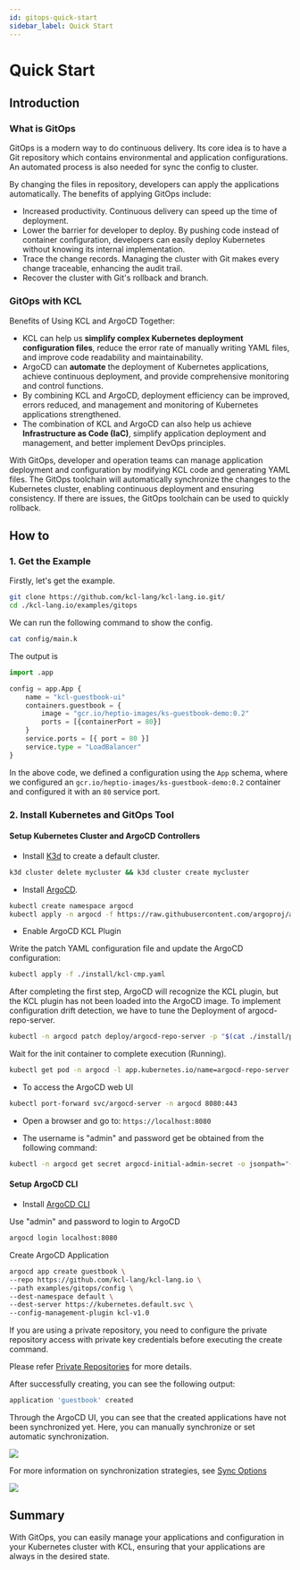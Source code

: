 ```yaml
---
id: gitops-quick-start
sidebar_label: Quick Start
---
```


# Quick Start

## Introduction

### What is GitOps

GitOps is a modern way to do continuous delivery. Its core idea is to have a Git repository which contains environmental and application configurations. An automated process is also needed for sync the config to cluster.

By changing the files in repository, developers can apply the applications automatically. The benefits of applying GitOps include:

+ Increased productivity. Continuous delivery can speed up the time of deployment.
+ Lower the barrier for developer to deploy. By pushing code instead of container configuration, developers can easily deploy Kubernetes without knowing its internal implementation.
+ Trace the change records. Managing the cluster with Git makes every change traceable, enhancing the audit trail.
+ Recover the cluster with Git's rollback and branch.

### GitOps with KCL

Benefits of Using KCL and ArgoCD Together:

+ KCL can help us **simplify complex Kubernetes deployment configuration files**, reduce the error rate of manually writing YAML files, and improve code readability and maintainability.
+ ArgoCD can **automate** the deployment of Kubernetes applications, achieve continuous deployment, and provide comprehensive monitoring and control functions.
+ By combining KCL and ArgoCD, deployment efficiency can be improved, errors reduced, and management and monitoring of Kubernetes applications strengthened.
+ The combination of KCL and ArgoCD can also help us achieve **Infrastructure as Code (IaC)**, simplify application deployment and management, and better implement DevOps principles.

With GitOps, developer and operation teams can manage application deployment and configuration by modifying KCL code and generating YAML files. The GitOps toolchain will automatically synchronize the changes to the Kubernetes cluster, enabling continuous deployment and ensuring consistency. If there are issues, the GitOps toolchain can be used to quickly rollback.

## How to

### 1. Get the Example

Firstly, let's get the example.

```bash
git clone https://github.com/kcl-lang/kcl-lang.io.git/
cd ./kcl-lang.io/examples/gitops
```

We can run the following command to show the config.

```bash
cat config/main.k
```

The output is

```python
import .app

config = app.App {
    name = "kcl-guestbook-ui"
    containers.guestbook = {
        image = "gcr.io/heptio-images/ks-guestbook-demo:0.2"
        ports = [{containerPort = 80}]
    }
    service.ports = [{ port = 80 }]
    service.type = "LoadBalancer" 
}
```

In the above code, we defined a configuration using the `App` schema, where we configured an `gcr.io/heptio-images/ks-guestbook-demo:0.2` container and configured it with an `80` service port.

### 2. Install Kubernetes and GitOps Tool

#### Setup Kubernetes Cluster and ArgoCD Controllers

+ Install [K3d](https://github.com/k3d-io/k3d) to create a default cluster.

```bash
k3d cluster delete mycluster && k3d cluster create mycluster
```

+ Install [ArgoCD](https://github.com/argoproj/argo-cd/releases/).

```bash
kubectl create namespace argocd
kubectl apply -n argocd -f https://raw.githubusercontent.com/argoproj/argo-cd/stable/manifests/install.yaml
```

+ Enable ArgoCD KCL Plugin

Write the patch YAML configuration file and update the ArgoCD configuration:

```bash
kubectl apply -f ./install/kcl-cmp.yaml
```

After completing the first step, ArgoCD will recognize the KCL plugin, but the KCL plugin has not been loaded into the ArgoCD image. To implement configuration drift detection, we have to tune the Deployment of argocd-repo-server.

```bash
kubectl -n argocd patch deploy/argocd-repo-server -p "$(cat ./install/patch-argocd-repo-server.yaml)"
```

Wait for the init container to complete execution (Running).

```bash
kubectl get pod -n argocd -l app.kubernetes.io/name=argocd-repo-server
```

+ To access the ArgoCD web UI

```bash
kubectl port-forward svc/argocd-server -n argocd 8080:443
```

+ Open a browser and go to: `https://localhost:8080`

+ The username is "admin" and password get be obtained from the following command:

```bash
kubectl -n argocd get secret argocd-initial-admin-secret -o jsonpath="{.data.password}" | base64 -d
```

#### Setup ArgoCD CLI

+ Install [ArgoCD CLI](https://github.com/argoproj/argo-cd/releases)

Use "admin" and password to login to ArgoCD

```bash
argocd login localhost:8080
```

Create ArgoCD Application

```bash
argocd app create guestbook \
--repo https://github.com/kcl-lang/kcl-lang.io \
--path examples/gitops/config \
--dest-namespace default \
--dest-server https://kubernetes.default.svc \
--config-management-plugin kcl-v1.0
```

If you are using a private repository, you need to configure the private repository access with private key credentials before executing the create command.

Please refer [Private Repositories](https://argo-cd.readthedocs.io/en/stable/user-guide/private-repositories/#ssh-private-key-credential) for more details.

After successfully creating, you can see the following output:

```bash
application 'guestbook' created
```

Through the ArgoCD UI, you can see that the created applications have not been synchronized yet. Here, you can manually synchronize or set automatic synchronization.

![](/img/docs/user_docs/guides/gitops/argocd-kcl-app.jpg)

For more information on synchronization strategies, see [Sync Options](https://argo-cd.readthedocs.io/en/stable/user-guide/sync-options/)

![](/img/docs/user_docs/guides/gitops/argocd-kcl-app-dashboard.jpg)

## Summary

With GitOps, you can easily manage your applications and configuration in your Kubernetes cluster with KCL, ensuring that your applications are always in the desired state.
